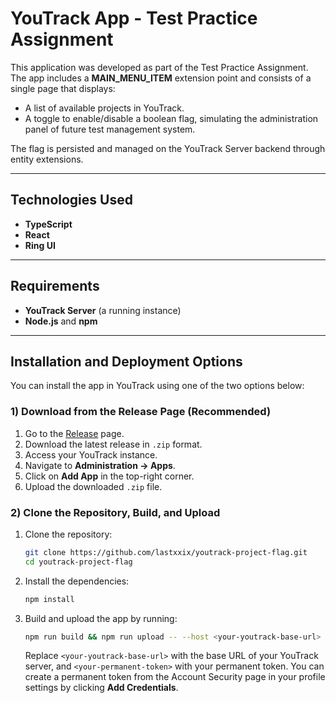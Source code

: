# YouTrack App - Test Practice Assignment

This application was developed as part of the Test Practice Assignment. The app includes a **MAIN_MENU_ITEM** extension point and consists of a single page that displays:

- A list of available projects in YouTrack.
- A toggle to enable/disable a boolean flag, simulating the administration panel of future test management system.

The flag is persisted and managed on the YouTrack Server backend through entity extensions.

---

## Technologies Used

- **TypeScript**
- **React**
- **Ring UI**

---

## Requirements

- **YouTrack Server** (a running instance)
- **Node.js** and **npm**

---

## Installation and Deployment Options

You can install the app in YouTrack using one of the two options below:

### 1) Download from the Release Page (Recommended)

1. Go to the [Release](https://github.com/lastxxix/youtrack-project-flag) page.
2. Download the latest release in `.zip` format.
3. Access your YouTrack instance.
4. Navigate to **Administration -> Apps**.
5. Click on **Add App** in the top-right corner.
6. Upload the downloaded `.zip` file.

### 2) Clone the Repository, Build, and Upload

1. Clone the repository:

    ```bash
    git clone https://github.com/lastxxix/youtrack-project-flag.git
    cd youtrack-project-flag
    ```

2. Install the dependencies:

    ```bash
    npm install
    ```

3. Build and upload the app by running:

    ```bash
    npm run build && npm run upload -- --host <your-youtrack-base-url> --token <your-permanent-token>
    ```

    Replace `<your-youtrack-base-url>` with the base URL of your YouTrack server, and `<your-permanent-token>` with your permanent token. You can create a permanent token from the Account Security page in your profile settings by clicking **Add Credentials**.
